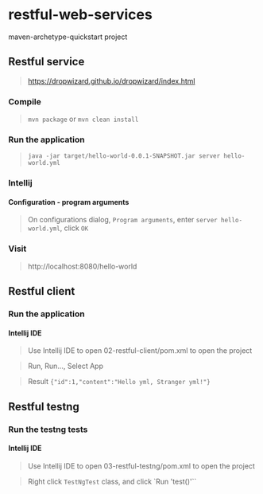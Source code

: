# restful-web-services

maven-archetype-quickstart project

## Restful service

> https://dropwizard.github.io/dropwizard/index.html

### Compile

> `mvn package` or `mvn clean install`

### Run the application

> `java -jar target/hello-world-0.0.1-SNAPSHOT.jar server hello-world.yml`

### Intellij

#### Configuration - program arguments

> On configurations dialog, `Program arguments`, enter `server hello-world.yml`, click `OK`

### Visit

> http://localhost:8080/hello-world

## Restful client

### Run the application

#### Intellij IDE

> Use Intellij IDE to open 02-restful-client/pom.xml to open the project

> Run, Run..., Select App

> Result `{"id":1,"content":"Hello yml, Stranger yml!"}`

## Restful testng

### Run the testng tests

#### Intellij IDE

> Use Intellij IDE to open 03-restful-testng/pom.xml to open the project

> Right click `TestNgTest` class, and click `Run 'test()'``
